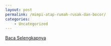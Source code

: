 ```yaml
---
layout: post
permalink: /mimpi-atap-rumah-rusak-dan-bocor/
categories:
    - Uncategorized
---
```


[Baca Selengkapnya](/08)
